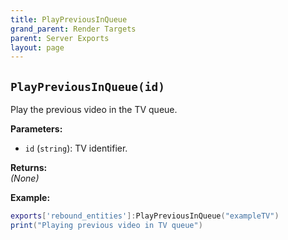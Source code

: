 ```yaml
---
title: PlayPreviousInQueue
grand_parent: Render Targets
parent: Server Exports
layout: page
---
```


## `PlayPreviousInQueue(id)`
Play the previous video in the TV queue.

**Parameters:**
- `id` (`string`): TV identifier.

**Returns:**  
*(None)*  

**Example:**
```lua
exports['rebound_entities']:PlayPreviousInQueue("exampleTV")
print("Playing previous video in TV queue")
```